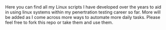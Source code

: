 Here you can find all my Linux scripts I have developed over the years to aid in using linux systems within my penertration testing career so far. More will be added as I come across more ways to automate more daily tasks. 
Please feel free to fork this repo or take them and use them.
